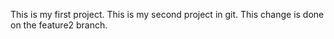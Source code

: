 This is my first project.
This is my second project in git.
This change is done on the feature2 branch.